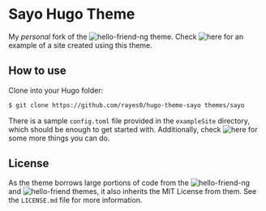 # Sayo Hugo Theme

My *personal* fork of the ![hello-friend-ng](https://github.com/rhazdon/hugo-theme-hello-friend-ng) theme. Check ![here](https://rayes0.github.io) for an example of a site created using this theme.

## How to use

Clone into your Hugo folder:

```bash
$ git clone https://github.com/rayes0/hugo-theme-sayo themes/sayo
```

There is a sample `config.toml` file provided in the `exampleSite` directory, which should be enough to get started with. Additionally, check ![here](https://github.com/rhazdon/hugo-theme-hello-friend-ng#more-things) for some more things you can do.

## License

As the theme borrows large portions of code from the ![hello-friend-ng](https://github.com/rhazdon/hugo-theme-hello-friend-ng) and ![hello-friend](https://github.com/panr/hugo-theme-hello-friend) themes, it also inherits the MIT License from them. See the `LICENSE.md` file for more information.
